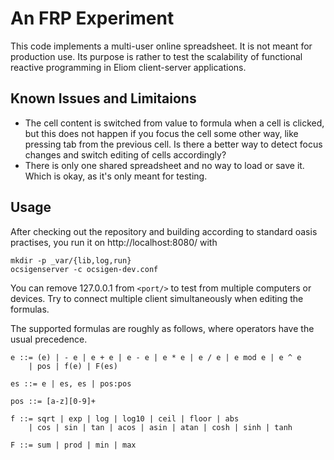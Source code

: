# An FRP Experiment

This code implements a multi-user online spreadsheet.  It is not meant for
production use.  Its purpose is rather to test the scalability of functional
reactive programming in Eliom client-server applications.

## Known Issues and Limitaions

* The cell content is switched from value to formula when a cell is clicked,
  but this does not happen if you focus the cell some other way, like
  pressing tab from the previous cell.  Is there a better way to detect
  focus changes and switch editing of cells accordingly?
* There is only one shared spreadsheet and no way to load or save it.
  Which is okay, as it's only meant for testing.

## Usage

After checking out the repository and building according to standard oasis
practises, you run it on http://localhost:8080/ with

    mkdir -p _var/{lib,log,run}
    ocsigenserver -c ocsigen-dev.conf

You can remove 127.0.0.1 from `<port/>` to test from multiple computers or
devices.  Try to connect multiple client simultaneously when editing the
formulas.

The supported formulas are roughly as follows, where operators have the
usual precedence.

    e ::= (e) | - e | e + e | e - e | e * e | e / e | e mod e | e ^ e
        | pos | f(e) | F(es)

    es ::= e | es, es | pos:pos

    pos ::= [a-z][0-9]+

    f ::= sqrt | exp | log | log10 | ceil | floor | abs
        | cos | sin | tan | acos | asin | atan | cosh | sinh | tanh

    F ::= sum | prod | min | max
